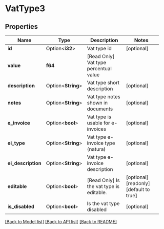 # VatType3

## Properties

Name | Type | Description | Notes
------------ | ------------- | ------------- | -------------
**id** | Option<**i32**> | Vat type id | [optional]
**value** | **f64** | [Read Only] Vat type percentual value | 
**description** | Option<**String**> | Vat type short description | [optional]
**notes** | Option<**String**> | Vat type notes shown in documents | [optional]
**e_invoice** | Option<**bool**> | Vat type is usable for e-invoices | [optional]
**ei_type** | Option<**String**> | Vat type e-invoice type (natura) | [optional]
**ei_description** | Option<**String**> | Vat type e-invoice description | [optional]
**editable** | Option<**bool**> | [Read Only] Is the vat type is editable. | [optional][readonly][default to true]
**is_disabled** | Option<**bool**> | Is the vat type disabled | [optional]

[[Back to Model list]](../README.md#documentation-for-models) [[Back to API list]](../README.md#documentation-for-api-endpoints) [[Back to README]](../README.md)


